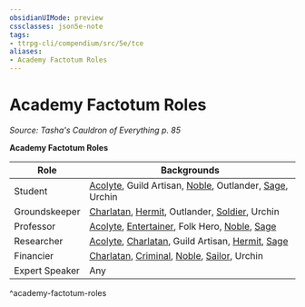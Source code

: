 ```yaml
---
obsidianUIMode: preview
cssclasses: json5e-note
tags:
- ttrpg-cli/compendium/src/5e/tce
aliases:
- Academy Factotum Roles
---
```

# Academy Factotum Roles
*Source: Tasha's Cauldron of Everything p. 85* 

**Academy Factotum Roles**

| Role | Backgrounds |
|------|-------------|
| Student | [Acolyte](Інструменти%20ДМ/CLI/backgrounds/acolyte-xphb.md), Guild Artisan, [Noble](Інструменти%20ДМ/CLI/backgrounds/noble-xphb.md), Outlander, [Sage](Інструменти%20ДМ/CLI/backgrounds/sage-xphb.md), Urchin |
| Groundskeeper | [Charlatan](Інструменти%20ДМ/CLI/backgrounds/charlatan-xphb.md), [Hermit](Інструменти%20ДМ/CLI/backgrounds/hermit-xphb.md), Outlander, [Soldier](Інструменти%20ДМ/CLI/backgrounds/soldier-xphb.md), Urchin |
| Professor | [Acolyte](Інструменти%20ДМ/CLI/backgrounds/acolyte-xphb.md), [Entertainer](Інструменти%20ДМ/CLI/backgrounds/entertainer-xphb.md), Folk Hero, [Noble](Інструменти%20ДМ/CLI/backgrounds/noble-xphb.md), [Sage](Інструменти%20ДМ/CLI/backgrounds/sage-xphb.md) |
| Researcher | [Acolyte](Інструменти%20ДМ/CLI/backgrounds/acolyte-xphb.md), [Charlatan](Інструменти%20ДМ/CLI/backgrounds/charlatan-xphb.md), Guild Artisan, [Hermit](Інструменти%20ДМ/CLI/backgrounds/hermit-xphb.md), [Sage](Інструменти%20ДМ/CLI/backgrounds/sage-xphb.md) |
| Financier | [Charlatan](Інструменти%20ДМ/CLI/backgrounds/charlatan-xphb.md), [Criminal](Інструменти%20ДМ/CLI/backgrounds/criminal-xphb.md), [Noble](Інструменти%20ДМ/CLI/backgrounds/noble-xphb.md), [Sailor](Інструменти%20ДМ/CLI/backgrounds/sailor-xphb.md), Urchin |
| Expert Speaker | Any |
^academy-factotum-roles